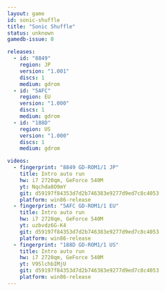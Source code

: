 ```yaml
---
layout: game
id: sonic-shuffle
title: "Sonic Shuffle"
status: unknown
gamedb-issue: 0

releases:
  - id: "8849"
    region: JP
    version: "1.001"
    discs: 1
    medium: gdrom
  - id: "5AFC"
    region: EU
    version: "1.000"
    discs: 1
    medium: gdrom
  - id: "188D"
    region: US
    version: "1.000"
    discs: 1
    medium: gdrom

videos:
  - fingerprint: "8849 GD-ROM1/1 JP"
    title: Intro auto run
    hw: i7 2720qm, GeForce 540M
    yt: Nqchda8O9mY
    git: d59197f84353d7d2b746383e9277d9ed7c8c4053
    platform: win86-release
  - fingerprint: "5AFC GD-ROM1/1 EU"
    title: Intro auto run
    hw: i7 2720qm, GeForce 540M
    yt: uzbvdz6G-K4
    git: d59197f84353d7d2b746383e9277d9ed7c8c4053
    platform: win86-release
  - fingerprint: "188D GD-ROM1/1 US"
    title: Intro auto run
    hw: i7 2720qm, GeForce 540M
    yt: V9SlchbIMjU
    git: d59197f84353d7d2b746383e9277d9ed7c8c4053
    platform: win86-release
---
```

